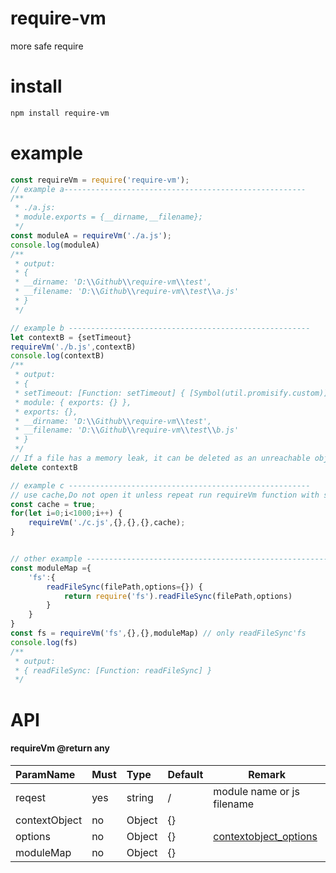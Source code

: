 # require-vm
more safe require

# install
```sh
npm install require-vm
```

# example
```js
const requireVm = require('require-vm');
// example a------------------------------------------------------
/**
 * ./a.js:
 * module.exports = {__dirname,__filename};
 */
const moduleA = requireVm('./a.js');
console.log(moduleA)
/**
 * output:
 * {
 * __dirname: 'D:\\Github\\require-vm\\test',
 * __filename: 'D:\\Github\\require-vm\\test\\a.js'
 * }
 */

// example b ------------------------------------------------------
let contextB = {setTimeout}
requireVm('./b.js',contextB)
console.log(contextB)
/**
 * output:
 * {
 * setTimeout: [Function: setTimeout] { [Symbol(util.promisify.custom)]: [Function] },
 * module: { exports: {} },
 * exports: {},
 * __dirname: 'D:\\Github\\require-vm\\test',
 * __filename: 'D:\\Github\\require-vm\\test\\b.js'
 * }
 */
// If a file has a memory leak, it can be deleted as an unreachable object
delete contextB 

// example c ------------------------------------------------------
// use cache,Do not open it unless repeat run requireVm function with same module name
const cache = true;
for(let i=0;i<1000;i++) {
    requireVm('./c.js',{},{},{},cache);
}


// other example ------------------------------------------------------
const moduleMap ={
    'fs':{
        readFileSync(filePath,options={}) {
            return require('fs').readFileSync(filePath,options)
        }
    }
}
const fs = requireVm('fs',{},{},moduleMap) // only readFileSync'fs
console.log(fs)
/**
 * output:
 * { readFileSync: [Function: readFileSync] }
 */
```
# API
####  requireVm @return any
|ParamName |Must|Type|Default|Remark|
|:----    |:---|:----- |:----- |-----   |
|reqest |yes  |string |  / | module name or js filename  |
|contextObject |no  |Object |  {}   |   |
|options |no  |Object |  {}   | [contextobject_options](https://nodejs.org/dist/latest/docs/api/vm.html#vm_vm_runinnewcontext_code_contextobject_options)  |
|moduleMap |no  |Object |  {}   |   |